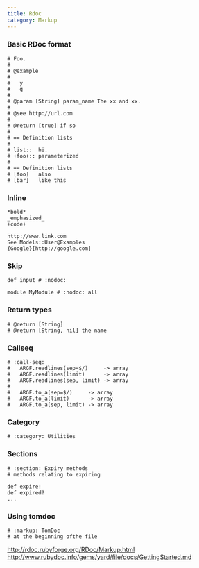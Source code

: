 ```yaml
---
title: Rdoc
category: Markup
---
```


### Basic RDoc format

    # Foo.
    # 
    # @example
    #
    #   y
    #   g
    #
    # @param [String] param_name The xx and xx.
    #
    # @see http://url.com
    #
    # @return [true] if so
    #
    # == Definition lists
    #
    # list::  hi.
    # +foo+:: parameterized
    #
    # == Definition lists
    # [foo]   also
    # [bar]   like this

### Inline

    *bold*
    _emphasized_
    +code+

    http://www.link.com
    See Models::User@Examples
    {Google}[http://google.com]

### Skip

    def input # :nodoc:

    module MyModule # :nodoc: all

### Return types

    # @return [String]
    # @return [String, nil] the name

### Callseq

    # :call-seq:
    #   ARGF.readlines(sep=$/)     -> array
    #   ARGF.readlines(limit)      -> array
    #   ARGF.readlines(sep, limit) -> array
    # 
    #   ARGF.to_a(sep=$/)     -> array
    #   ARGF.to_a(limit)      -> array
    #   ARGF.to_a(sep, limit) -> array

### Category

    # :category: Utilities

### Sections

    # :section: Expiry methods
    # methods relating to expiring

    def expire!
    def expired?
    ...

### Using tomdoc

    # :markup: TomDoc
    # at the beginning ofthe file

http://rdoc.rubyforge.org/RDoc/Markup.html
http://www.rubydoc.info/gems/yard/file/docs/GettingStarted.md
